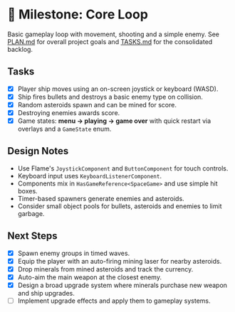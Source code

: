 # 🎯 Milestone: Core Loop

Basic gameplay loop with movement, shooting and a simple enemy.
See [PLAN.md](PLAN.md) for overall project goals and
[TASKS.md](TASKS.md) for the consolidated backlog.

## Tasks

- [x] Player ship moves using an on-screen joystick or keyboard (WASD).
- [x] Ship fires bullets and destroys a basic enemy type on collision.
- [x] Random asteroids spawn and can be mined for score.
- [x] Destroying enemies awards score.
- [x] Game states: **menu → playing → game over** with quick restart via overlays
      and a `GameState` enum.

## Design Notes

- Use Flame's `JoystickComponent` and `ButtonComponent` for touch controls.
- Keyboard input uses `KeyboardListenerComponent`.
- Components mix in `HasGameReference<SpaceGame>` and use simple hit boxes.
- Timer-based spawners generate enemies and asteroids.
- Consider small object pools for bullets, asteroids and enemies to limit garbage.

## Next Steps

- [x] Spawn enemy groups in timed waves.
- [x] Equip the player with an auto-firing mining laser for nearby asteroids.
- [x] Drop minerals from mined asteroids and track the currency.
- [x] Auto-aim the main weapon at the closest enemy.
- [x] Design a broad upgrade system where minerals purchase new weapon and ship
  upgrades.
- [ ] Implement upgrade effects and apply them to gameplay systems.
